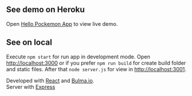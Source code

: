 ## See demo on Heroku

Open [Hello Pockemon App](https://hello-pokemon-app.herokuapp.com/) to view live demo. 

## See on local

Execute `npm start` for run app in development mode. Open [http://localhost:3000](http://localhost:3000) or if you prefer `npm run build` for create build folder and static files. After that `node server.js` for view in [http://localhost:3001](http://localhost:3001).

Developed with [React](https://es.reactjs.org/) and [Bulma.io](https://bulma.io/). <br>
Server with [Express](https://expressjs.com/es/)